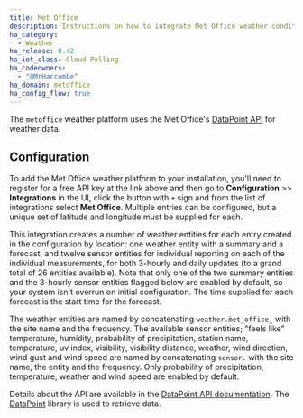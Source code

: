 ```yaml
---
title: Met Office
description: Instructions on how to integrate Met Office weather conditions into Home Assistant.
ha_category:
  - Weather
ha_release: 0.42
ha_iot_class: Cloud Polling
ha_codeowners:
  - "@MrHarcombe"
ha_domain: metoffice
ha_config_flow: true
---
```


The `metoffice` weather platform uses the Met Office's [DataPoint API](https://www.metoffice.gov.uk/datapoint) for weather data.

## Configuration

To add the Met Office weather platform to your installation, you'll need to register for a free API key at the link above and then go to **Configuration** >> **Integrations** in the UI, click the button with `+` sign and from the list of integrations select **Met Office**. Multiple entries can be configured, but a unique set of latitude and longitude must be supplied for each.

This integration creates a number of weather entities for each entry created in the configuration by location: one weather entity with a summary and a forecast, and twelve sensor entities for individual reporting on each of the individual measurements, for both 3-hourly and daily updates (to a grand total of 26 entities available). Note that only one of the two summary entities and the 3-hourly sensor entities flagged below are enabled by default, so your system isn't overrun on initial configuration. The time supplied for each forecast is the start time for the forecast.

The weather entities are named by concatenating `weather.m̀et_office_` with the site name and the frequency. The available sensor entities; "feels like" temperature, humidity, probability of precipitation, station name, temperature, uv index, visibility, visibility distance, weather, wind direction, wind gust and wind speed are named by concatenating `sensor.` with the site name, the entity and the frequency. Only probability of precipitation, temperature, weather and wind speed are enabled by default.

Details about the API are available in the [DataPoint API documentation](https://www.metoffice.gov.uk/services/data/datapoint/api-reference). The [DataPoint](https://github.com/EJEP/datapoint-python) library is used to retrieve data.
